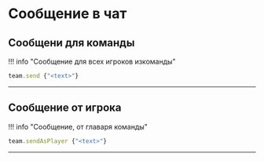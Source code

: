 # Сообщение в чат

## Сообщени для команды

!!! info "Сообщение для всех игроков изкоманды"
```jsx
team.send {"<text>"}
```

---

## Сообщение от игрока

!!! info "Сообщение, от главаря команды"
```jsx
team.sendAsPlayer {"<text>"}
```

---
